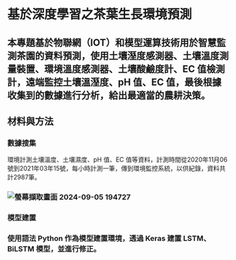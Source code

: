 # 基於深度學習之茶葉生長環境預測
## 本專題基於物聯網（IOT）和模型運算技術用於智慧監測茶園的資料預測，使用土壤溼度感測器、土壤溫度測量裝置、環境溫度感測器、土壤酸鹼度計、EC 值檢測計，遠端監控土壤溫溼度、pH 值、EC 值，最後根據收集到的數據進行分析，給出最適當的農耕決策。
## 材料與方法
### 數據搜集
環境計測土壤溫度、土壤濕度、pH 值、EC 值等資料，計測時間從2020年11月06號到2021年03年15號，每小時計測一筆，傳到環境監控系統，以供紀錄，資料共計2987筆。
### ![螢幕擷取畫面 2024-09-05 194727](https://github.com/user-attachments/assets/02b14a6d-7d21-46e1-a7c0-4c62da6de008)
### 模型建置
### 使用語法 Python 作為模型建置環境，透過 Keras 建置 LSTM、BiLSTM 模型，並進行修正。
